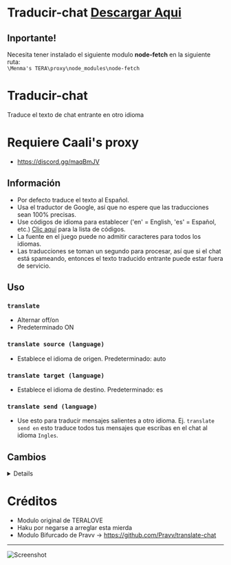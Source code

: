 # Traducir-chat [Descargar Aqui](https://github.com/Loliconera/translate-chat-spanish/releases)

## Inportante!
Necesita tener instalado el siguiente modulo **node-fetch** en la siguiente ruta:   
`\Menma's TERA\proxy\node_modules\node-fetch`

# Traducir-chat
Traduce el texto de chat entrante en otro idioma

# Requiere Caali's proxy
- https://discord.gg/maqBmJV

## Información
- Por defecto traduce el texto al Español.
- Usa el traductor de Google, así que no espere que las traducciones sean 100% precisas.
- Use códigos de idioma para establecer ('en' = English, 'es' = Español, etc.) [Clic aquí](https://ctrlq.org/code/19899-google-translate-languages) para la lista de códigos.
- La fuente en el juego puede no admitir caracteres para todos los idiomas.
- Las traducciones se toman un segundo para procesar, así que si el chat está spameando, entonces el texto traducido entrante puede estar fuera de servicio.

## Uso
### `translate`
- Alternar off/on
- Predeterminado ON

### `translate source (language)`
- Establece el idioma de origen. Predeterminado: auto

### `translate target (language)`
- Establece el idioma de destino. Predeterminado: es

### `translate send (language)`
- Use esto para traducir mensajes salientes a otro idioma. Ej. `translate send en` esto traduce todos tus mensajes que escribas en el chat al idioma `Ingles`.

## Cambios
<details>

    1.0
    - Eliminar dependencias completamente irrazonables


</details>

# Créditos
- Modulo original de TERALOVE
- Haku por negarse a arreglar esta mierda
- Modulo Bifurcado de Pravv -> https://github.com/Pravv/translate-chat

---

![Screenshot](https://i.imgur.com/JPngjxU.jpg)
